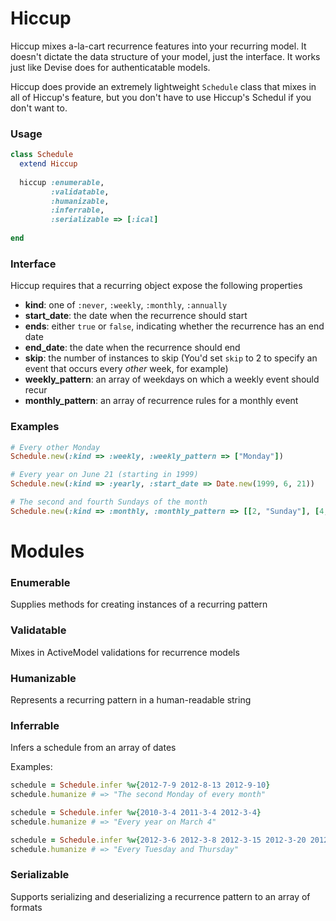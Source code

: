 # Hiccup

Hiccup mixes a-la-cart recurrence features into your recurring model. It doesn't dictate the data structure of your model, just the interface. It works just like Devise does for authenticatable models.

Hiccup does provide an extremely lightweight `Schedule` class that mixes in all of Hiccup's feature, but you don't have to use Hiccup's Schedul if you don't want to.

### Usage

```ruby
class Schedule
  extend Hiccup
  
  hiccup :enumerable,
         :validatable,
         :humanizable,
         :inferrable,
         :serializable => [:ical]
  
end
```

### Interface

Hiccup requires that a recurring object expose the following properties

  - **kind**: one of `:never`, `:weekly`, `:monthly`, `:annually`
  - **start_date**: the date when the recurrence should start
  - **ends**: either `true` or `false`, indicating whether the recurrence has an end date
  - **end_date**: the date when the recurrence should end
  - **skip**: the number of instances to skip (You'd set `skip` to 2 to specify an event that occurs every _other_ week, for example)
  - **weekly_pattern**: an array of weekdays on which a weekly event should recur
  - **monthly_pattern**: an array of recurrence rules for a monthly event

### Examples


```ruby
# Every other Monday
Schedule.new(:kind => :weekly, :weekly_pattern => ["Monday"])

# Every year on June 21 (starting in 1999)
Schedule.new(:kind => :yearly, :start_date => Date.new(1999, 6, 21))

# The second and fourth Sundays of the month
Schedule.new(:kind => :monthly, :monthly_pattern => [[2, "Sunday"], [4, "Sunday"]])
```


# Modules

### Enumerable

Supplies methods for creating instances of a recurring pattern

### Validatable

Mixes in ActiveModel validations for recurrence models

### Humanizable

Represents a recurring pattern in a human-readable string

### Inferrable

Infers a schedule from an array of dates

Examples:

```ruby
schedule = Schedule.infer %w{2012-7-9 2012-8-13 2012-9-10}
schedule.humanize # => "The second Monday of every month"

schedule = Schedule.infer %w{2010-3-4 2011-3-4 2012-3-4}
schedule.humanize # => "Every year on March 4"

schedule = Schedule.infer %w{2012-3-6 2012-3-8 2012-3-15 2012-3-20 2012-3-27 2012-3-29}
schedule.humanize # => "Every Tuesday and Thursday"
```

### Serializable

Supports serializing and deserializing a recurrence pattern to an array of formats
